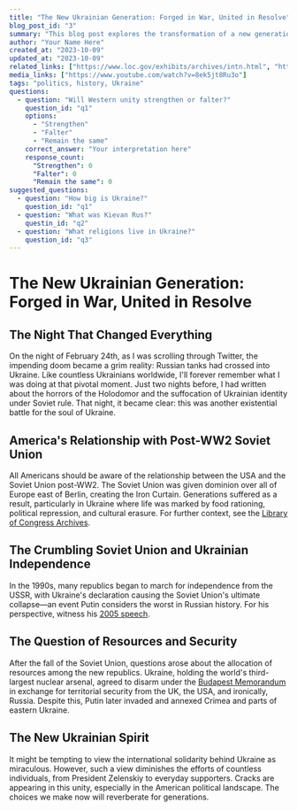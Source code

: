 ```yaml
---
title: "The New Ukrainian Generation: Forged in War, United in Resolve"
blog_post_id: "3"
summary: "This blog post explores the transformation of a new generation of Ukrainians forever shaped by the ongoing conflict. Hardened yet unified, their collective will could be the spear that pierces through the heart of Russian aggression, ushering Ukraine into a new era of prosperity."
author: "Your Name Here"
created_at: "2023-10-09"
updated_at: "2023-10-09"
related_links: ["https://www.loc.gov/exhibits/archives/intn.html", "https://en.wikipedia.org/wiki/Budapest_Memorandum", "https://www.youtube.com/watch?v=nTvswwU5Eco"]
media_links: ["https://www.youtube.com/watch?v=8ek5jt8Ru3o"]
tags: "politics, history, Ukraine"
questions: 
  - question: "Will Western unity strengthen or falter?"
    question_id: "q1"
    options:
      - "Strengthen"
      - "Falter"
      - "Remain the same"
    correct_answer: "Your interpretation here"
    response_count:
      "Strengthen": 0
      "Falter": 0
      "Remain the same": 0
suggested_questions:
  - question: "How big is Ukraine?"
    question_id: "q1"
  - question: "What was Kievan Rus?"
    questin_id: "q2"
  - question: "What religions live in Ukraine?"
    question_id: "q3"
---
```


# The New Ukrainian Generation: Forged in War, United in Resolve

## The Night That Changed Everything

On the night of February 24th, as I was scrolling through Twitter, the impending doom became a grim reality: Russian tanks had crossed into Ukraine. Like countless Ukrainians worldwide, I'll forever remember what I was doing at that pivotal moment. Just two nights before, I had written about the horrors of the Holodomor and the suffocation of Ukrainian identity under Soviet rule. That night, it became clear: this was another existential battle for the soul of Ukraine.

## America's Relationship with Post-WW2 Soviet Union

All Americans should be aware of the relationship between the USA and the Soviet Union post-WW2. The Soviet Union was given dominion over all of Europe east of Berlin, creating the Iron Curtain. Generations suffered as a result, particularly in Ukraine where life was marked by food rationing, political repression, and cultural erasure. For further context, see the [Library of Congress Archives](https://www.loc.gov/exhibits/archives/intn.html).

## The Crumbling Soviet Union and Ukrainian Independence

In the 1990s, many republics began to march for independence from the USSR, with Ukraine's declaration causing the Soviet Union's ultimate collapse—an event Putin considers the worst in Russian history. For his perspective, witness his [2005 speech](https://www.youtube.com/watch?v=nTvswwU5Eco).

## The Question of Resources and Security

After the fall of the Soviet Union, questions arose about the allocation of resources among the new republics. Ukraine, holding the world's third-largest nuclear arsenal, agreed to disarm under the [Budapest Memorandum](https://en.wikipedia.org/wiki/Budapest_Memorandum) in exchange for territorial security from the UK, the USA, and ironically, Russia. Despite this, Putin later invaded and annexed Crimea and parts of eastern Ukraine.

## The New Ukrainian Spirit

It might be tempting to view the international solidarity behind Ukraine as miraculous. However, such a view diminishes the efforts of countless individuals, from President Zelenskiy to everyday supporters. Cracks are appearing in this unity, especially in the American political landscape. The choices we make now will reverberate for generations.



